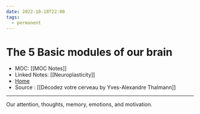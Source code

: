 ```yaml
---
date: 2022-10-18T22:00
tags:
  - permanent
---
```

# The 5 Basic modules of our brain
- MOC: [[MOC Notes]]
- Linked Notes: [[Neuroplasticity]]
- [Home](https://misudashi.ga/)
- Source : [[Décodez votre cerveau by Yves-Alexandre Thalmann]]
---------- 
Our attention, thoughts, memory, emotions, and motivation.
